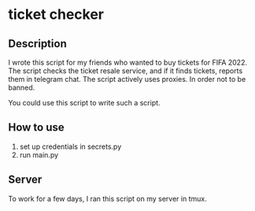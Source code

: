 # ticket checker
## Description
I wrote this script for my friends who wanted to buy tickets for FIFA 2022. The script checks the ticket resale service, and if it finds tickets, reports them in telegram chat. The script actively uses proxies. In order not to be banned.

You could use this script to write such a script.

## How to use
1) set up credentials in secrets.py
2) run main.py

## Server
To work for a few days, I ran this script on my server in tmux.
